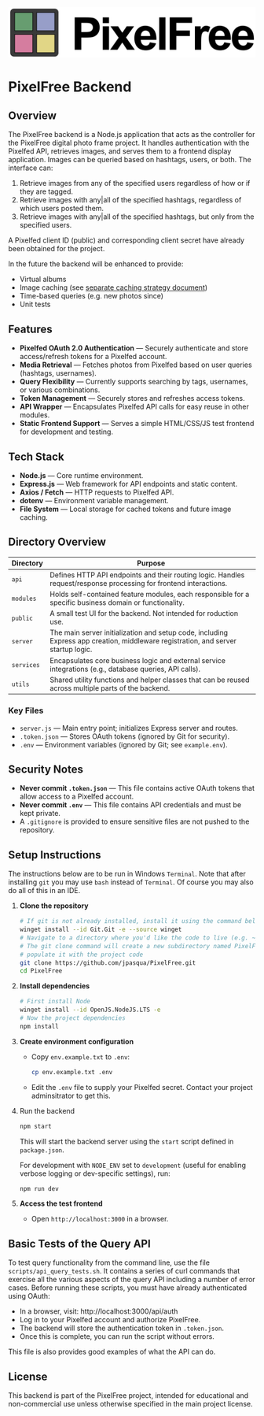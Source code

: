 ![PixelFree Dark](../doc/images/PixelFreeDark.png)

# PixelFree Backend

## Overview
The PixelFree backend is a Node.js application that acts as the controller for the PixelFree digital photo frame project. It handles authentication with the Pixelfed API, retrieves images, and serves them to a frontend display application. Images can be queried based on hashtags, users, or both. The interface can:

1. Retrieve images from any of the specified users regardless of how or if they are tagged.
2. Retrieve images with any|all of the specified hashtags, regardless of which users posted them.
3. Retrieve images with any|all of the specified hashtags, but only from the specified users.

A Pixelfed client ID (public) and corresponding client secret have already been obtained for the project.

In the future the backend will be enhanced to provide:

* Virtual albums
* Image caching (see [separate caching strategy document](Caching.md))
* Time-based queries (e.g. new photos since)
* Unit tests


## Features
- **Pixelfed OAuth 2.0 Authentication** — Securely authenticate and store access/refresh tokens for a Pixelfed account.
- **Media Retrieval** — Fetches photos from Pixelfed based on user queries (hashtags, usernames).
- **Query Flexibility** — Currently supports searching by tags, usernames, or various combinations.
- **Token Management** — Securely stores and refreshes access tokens.
- **API Wrapper** — Encapsulates Pixelfed API calls for easy reuse in other modules.
- **Static Frontend Support** — Serves a simple HTML/CSS/JS test frontend for development and testing.

## Tech Stack
- **Node.js** — Core runtime environment.
- **Express.js** — Web framework for API endpoints and static content.
- **Axios / Fetch** — HTTP requests to Pixelfed API.
- **dotenv** — Environment variable management.
- **File System** — Local storage for cached tokens and future image caching.

## Directory Overview

| Directory  | Purpose |
|------------|---------|
| `api`    | Defines HTTP API endpoints and their routing logic. Handles request/response processing for frontend interactions. |
| `modules`| Holds self-contained feature modules, each responsible for a specific business domain or functionality. |
| `public` | A small test UI for the backend. Not intended for roduction use. |
| `server` | The main server initialization and setup code, including Express app creation, middleware registration, and server startup logic. |
| `services`| Encapsulates core business logic and external service integrations (e.g., database queries, API calls). |
| `utils`  | Shared utility functions and helper classes that can be reused across multiple parts of the backend. |

### Key Files
- `server.js` — Main entry point; initializes Express server and routes.
- `.token.json` — Stores OAuth tokens (ignored by Git for security).
- `.env` — Environment variables (ignored by Git; see `example.env`).

## Security Notes
- **Never commit `.token.json`** — This file contains active OAuth tokens that allow access to a Pixelfed account.
- **Never commit `.env`** — This file contains API credentials and must be kept private.
- A `.gitignore` is provided to ensure sensitive files are not pushed to the repository.

## Setup Instructions

The instructions below are to be run in Windows `Terminal`. Note that after installing `git` you may use `bash` instead of `Terminal`. Of course you may also do all of this in an IDE.

1. **Clone the repository**

   ```bash
   # If git is not already installed, install it using the command below:
   winget install --id Git.Git -e --source winget
   # Navigate to a directory where you'd like the code to live (e.g. ~/Projects)
   # The git clone command will create a new subdirectory named PixelFree and
   # populate it with the project code
   git clone https://github.com/jpasqua/PixelFree.git
   cd PixelFree
   ```

2. **Install dependencies**

   ```bash
   # First install Node
   winget install --id OpenJS.NodeJS.LTS -e
   # Now the project dependencies
   npm install
   ```

3. **Create environment configuration**
   - Copy `env.example.txt` to `.env`:

     ```bash
     cp env.example.txt .env
     ```
   - Edit the `.env` file to supply your Pixelfed secret. Contact your project adminsitrator to get this.

4. Run the backend

    ```bash
    npm start
    ```
    This will start the backend server using the `start` script defined in `package.json`.

    For development with `NODE_ENV` set to `development` (useful for enabling verbose logging or dev-specific settings), run:

    ```bash
    npm run dev
    ```

5. **Access the test frontend**
   - Open `http://localhost:3000` in a browser.

## Basic Tests of the Query API

To test query functionality from the command line, use the file `scripts/api_query_tests.sh`. It contains a series of curl commands that exercise all the various aspects of the query API including a number of error cases. Before running these scripts, you must have already authenticated using OAuth:

   - In a browser, visit: http://localhost:3000/api/auth
   - Log in to your Pixelfed account and authorize PixelFree.
   - The backend will store the authentication token in `.token.json`.
   - Once this is complete, you can run the script without errors.

This file is also provides good examples of what the API can do.

## License
This backend is part of the PixelFree project, intended for educational and non-commercial use unless otherwise specified in the main project license.
